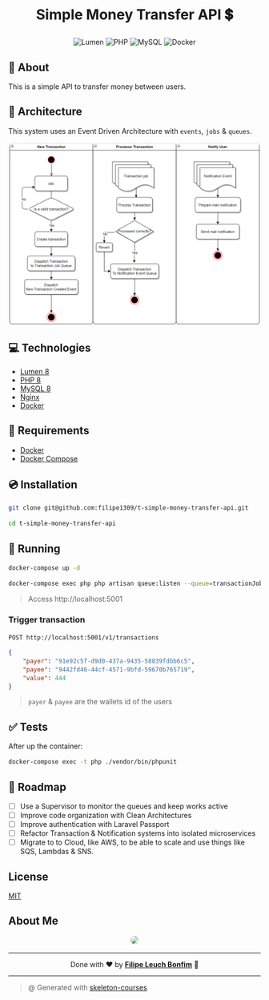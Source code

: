 # <p align="center">Simple Money Transfer API 💲</p>

<p align="center">
    <img src="https://img.shields.io/badge/Code-Lumen-informational?style=flat-square&logo=lumen&color=F4645F" alt="Lumen" />
    <img src="https://img.shields.io/badge/Code-PHP-informational?style=flat-square&logo=php&color=777bb4&logoColor=8892BF" alt="PHP" />
    <img src="https://img.shields.io/badge/Tools-MySQL-informational?style=flat-square&logo=mysql&color=4479A1&logoColor=2496ED" alt="MySQL" />
    <img src="https://img.shields.io/badge/Tools-Docker-informational?style=flat-square&logo=docker&color=2496ED" alt="Docker" />
</p>

## 💬 About

This is a simple API to transfer money between users.

## :triangular_ruler: Architecture

This system uses an Event Driven Architecture with `events`, `jobs` & `queues`.

![Architecture](architecture.png)

## :computer: Technologies

-   [Lumen 8](https://lumen.laravel.com/)
-   [PHP 8](https://www.php.net/)
-   [MySQL 8](https://www.mysql.com/)
-   [Nginx](https://www.nginx.com/)
-   [Docker](https://www.docker.com/)

## :scroll: Requirements

-   [Docker](https://www.docker.com/)
-   [Docker Compose](https://docs.docker.com/compose/)

## :cd: Installation

```sh
git clone git@github.com:filipe1309/t-simple-money-transfer-api.git
```

```sh
cd t-simple-money-transfer-api
```

## :runner: Running

```sh
docker-compose up -d
```

```sh
docker-compose exec php php artisan queue:listen --queue=transactionJobQueue,notificationEventQueue --timeout=60 --sleep=3 --tries=3
```

> Access http://localhost:5001

### Trigger transaction

`POST http://localhost:5001/v1/transactions`

```json
{
    "payer": "91e92c5f-d9d0-437a-9435-58839fdbb6c5",
    "payee": "9442fd46-44cf-4571-9bfd-59670b765719",
    "value": 444
}
```

> `payer` & `payee` are the wallets id of the users

## :white_check_mark: Tests

After up the container:

```sh
docker-compose exec -t php ./vendor/bin/phpunit
```

## :pushpin: Roadmap

-   [ ] Use a Supervisor to monitor the queues and keep works active
-   [ ] Improve code organization with Clean Architectures
-   [ ] Improve authentication with Laravel Passport
-   [ ] Refactor Transaction & Notification systems into isolated microservices
-   [ ] Migrate to to Cloud, like AWS, to be able to scale and use things like SQS, Lambdas & SNS.

## License

[MIT](https://choosealicense.com/licenses/mit/)

## About Me

<p align="center">
    <a style="font-weight: bold" href="https://www.linkedin.com/in/filipe1309/">
    <img style="border-radius:50%" width="100px; "src="https://avatars.githubusercontent.com/u/2081014?s=60&v=4"/>
    </a>
</p>

---

<p align="center">
    Done with ♥ by <a style="font-weight: bold" href="https://www.linkedin.com/in/filipe1309/">Filipe Leuch Bonfim</a> 🖖
</p>

---

> @ Generated with [skeleton-courses](https://github.com/filipe1309/skeleton-courses)
